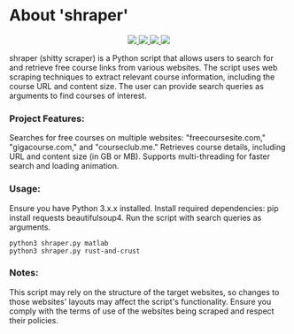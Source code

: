 # About 'shraper'

<p align="center">
   </a>
      <a href="https://github.com/Gh0stAn0n/packdoor">
      <img src="https://img.shields.io/badge/Version-2.0.0-darkgreen">
        <img src="https://img.shields.io/badge/Release%20Date-august%202023-purple">
  <img src="https://shields.io/badge/Python-100%25-066da5">
  <img src="https://shields.io/badge/Platform-Linux/Windows/Mac-darkred">
    </a>
  </p>
</p>

shraper (shitty scraper) is a Python script that allows users to search for and retrieve free course links from various websites.
The script uses web scraping techniques to extract relevant course information, including the course URL and content size. The user can provide search queries as arguments to find courses of interest.

### Project Features:

Searches for free courses on multiple websites: "freecoursesite.com," "gigacourse.com," and "courseclub.me."
Retrieves course details, including URL and content size (in GB or MB).
Supports multi-threading for faster search and loading animation.

### Usage:

Ensure you have Python 3.x.x installed.
Install required dependencies: pip install requests beautifulsoup4.
Run the script with search queries as arguments.

    python3 shraper.py matlab
    python3 shraper.py rust-and-crust
  
### Notes:

This script may rely on the structure of the target websites, so changes to those websites' layouts may affect the script's functionality.
Ensure you comply with the terms of use of the websites being scraped and respect their policies.

